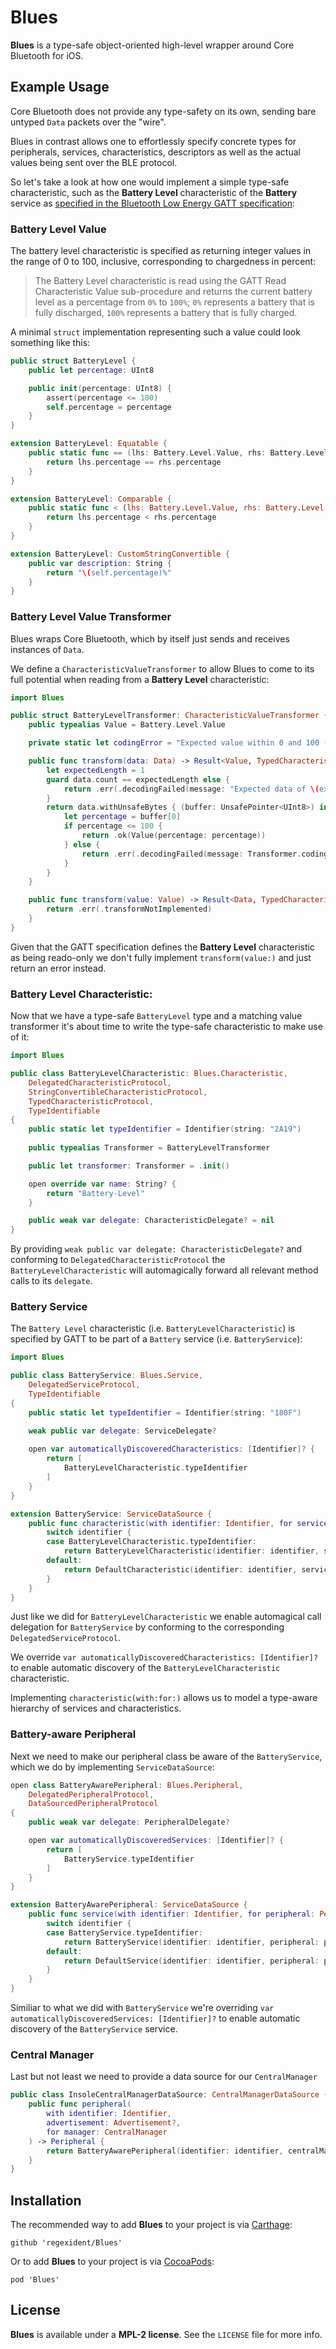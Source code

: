 # Blues

**Blues** is a type-safe object-oriented high-level wrapper around Core Bluetooth for iOS.

## Example Usage

Core Bluetooth does not provide any type-safety on its own, sending bare untyped `Data` packets over the "wire".

Blues in contrast allows one to effortlessly specify concrete types for peripherals, services, characteristics, descriptors as well as the actual values being sent over the BLE protocol.

So let's take a look at how one would implement a simple type-safe characteristic, such as the **Battery Level** characteristic of the **Battery** service as [specified in the Bluetooth Low Energy GATT specification](https://www.bluetooth.com/specifications/gatt/viewer?attributeXmlFile=org.bluetooth.service.battery_service.xml):

### Battery Level Value

The battery level characteristic is specified as returning integer values in the range of 0 to 100, inclusive, corresponding to chargedness in percent:

> The Battery Level characteristic is read using the GATT Read Characteristic Value sub-procedure and returns the current battery level as a percentage from `0%` to `100%`; `0%` represents a battery that is fully discharged, `100%` represents a battery that is fully charged.

A minimal `struct` implementation representing such a value could look something like this:

```swift
public struct BatteryLevel {
    public let percentage: UInt8

    public init(percentage: UInt8) {
        assert(percentage <= 100)
        self.percentage = percentage
    }
}

extension BatteryLevel: Equatable {
    public static func == (lhs: Battery.Level.Value, rhs: Battery.Level.Value) -> Bool {
        return lhs.percentage == rhs.percentage
    }
}

extension BatteryLevel: Comparable {
    public static func < (lhs: Battery.Level.Value, rhs: Battery.Level.Value) -> Bool {
        return lhs.percentage < rhs.percentage
    }
}

extension BatteryLevel: CustomStringConvertible {
    public var description: String {
        return "\(self.percentage)%"
    }
}
```

### Battery Level Value Transformer

Blues wraps Core Bluetooth, which by itself just sends and receives instances of `Data`.

We define a `CharacteristicValueTransformer` to allow Blues to come to its full potential when reading from a **Battery Level** characteristic:

```swift
import Blues

public struct BatteryLevelTransformer: CharacteristicValueTransformer {
    public typealias Value = Battery.Level.Value

    private static let codingError = "Expected value within 0 and 100 (inclusive)."

    public func transform(data: Data) -> Result<Value, TypedCharacteristicError> {
        let expectedLength = 1
        guard data.count == expectedLength else {
            return .err(.decodingFailed(message: "Expected data of \(expectedLength) bytes, found \(data.count)."))
        }
        return data.withUnsafeBytes { (buffer: UnsafePointer<UInt8>) in
            let percentage = buffer[0]
            if percentage <= 100 {
                return .ok(Value(percentage: percentage))
            } else {
                return .err(.decodingFailed(message: Transformer.codingError))
            }
        }
    }

    public func transform(value: Value) -> Result<Data, TypedCharacteristicError> {
        return .err(.transformNotImplemented)
    }
}
```

Given that the GATT specification defines the **Battery Level** characteristic as being reado-only we don't fully implement `transform(value:)` and just return an error instead.

### Battery Level Characteristic:

Now that we have a type-safe `BatteryLevel` type and a matching value transformer it's about time to write the type-safe characteristic to make use of it:

```swift
import Blues

public class BatteryLevelCharacteristic: Blues.Characteristic,
    DelegatedCharacteristicProtocol,
    StringConvertibleCharacteristicProtocol,
    TypedCharacteristicProtocol,
    TypeIdentifiable
{
    public static let typeIdentifier = Identifier(string: "2A19")
    
    public typealias Transformer = BatteryLevelTransformer

    public let transformer: Transformer = .init()

    open override var name: String? {
        return "Battery-Level"
    }

    public weak var delegate: CharacteristicDelegate? = nil
}
```

By providing `weak public var delegate: CharacteristicDelegate?` and conforming to `DelegatedCharacteristicProtocol` the `BatteryLevelCharacteristic` will automagically forward all relevant method calls to its `delegate`.

### Battery Service

The `Battery Level` characteristic (i.e. `BatteryLevelCharacteristic`) is specified by GATT to be part of a `Battery` service (i.e. `BatteryService`):

```swift
import Blues

public class BatteryService: Blues.Service,
    DelegatedServiceProtocol,
    TypeIdentifiable
{
    public static let typeIdentifier = Identifier(string: "180F")

    weak public var delegate: ServiceDelegate?
    
    open var automaticallyDiscoveredCharacteristics: [Identifier]? {
        return [
            BatteryLevelCharacteristic.typeIdentifier
        ]
    }
}

extension BatteryService: ServiceDataSource {
    public func characteristic(with identifier: Identifier, for service: Service) -> Characteristic {
        switch identifier {
        case BatteryLevelCharacteristic.typeIdentifier:
            return BatteryLevelCharacteristic(identifier: identifier, service: service)
        default:
            return DefaultCharacteristic(identifier: identifier, service: service)
        }
    }
}
```

Just like we did for `BatteryLevelCharacteristic` we enable automagical call delegation for `BatteryService` by conforming to the corresponding `DelegatedServiceProtocol`.

We override `var automaticallyDiscoveredCharacteristics: [Identifier]?` to enable automatic discovery of the `BatteryLevelCharacteristic ` characteristic.

Implementing `characteristic(with:for:)` allows us to model a type-aware hierarchy of services and characteristics.

### Battery-aware Peripheral

Next we need to make our peripheral class be aware of the `BatteryService`, which we do by implementing `ServiceDataSource`:

```swift
open class BatteryAwarePeripheral: Blues.Peripheral,
    DelegatedPeripheralProtocol,
    DataSourcedPeripheralProtocol
{
    public weak var delegate: PeripheralDelegate?

    open var automaticallyDiscoveredServices: [Identifier]? {
        return [
            BatteryService.typeIdentifier
        ]
    }
}

extension BatteryAwarePeripheral: ServiceDataSource {
    public func service(with identifier: Identifier, for peripheral: Peripheral) -> Service {
        switch identifier {
        case BatteryService.typeIdentifier:
            return BatteryService(identifier: identifier, peripheral: peripheral)
        default:
            return DefaultService(identifier: identifier, peripheral: peripheral)
        }
    }
}
```

Similiar to what we did with `BatteryService` we're overriding `var automaticallyDiscoveredServices: [Identifier]?` to enable automatic discovery of the `BatteryService` service.

### Central Manager

Last but not least we need to provide a data source for our `CentralManager`

```swift
public class InsoleCentralManagerDataSource: CentralManagerDataSource {
    public func peripheral(
        with identifier: Identifier,
        advertisement: Advertisement?,
        for manager: CentralManager
    ) -> Peripheral {
        return BatteryAwarePeripheral(identifier: identifier, centralManager: manager)
    }
}
```

## Installation

The recommended way to add **Blues** to your project is via [Carthage](https://github.com/Carthage/Carthage):

    github 'regexident/Blues'

Or to add **Blues** to your project is via [CocoaPods](https://cocoapods.org):

    pod 'Blues'

## License

**Blues** is available under a **MPL-2 license**. See the `LICENSE` file for more info.
